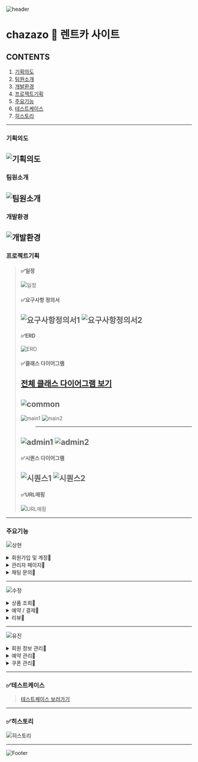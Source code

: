 ![header](https://capsule-render.vercel.app/api?type=wave&color=a5c4e0&height=300&section=header&text=CHAZAZO&fontSize=90)

# chazazo :blue_car: 렌트카 사이트 
## CONTENTS
  1. [기획의도](#기획의도)
  2. [팀원소개](#팀원소개)
  3. [개발환경](#개발환경)
  4. [프로젝트기획](#프로젝트기획)
  5. [주요기능](#주요기능)
  6. [테스트케이스](#테스트케이스)
  7. [히스토리](#히스토리)
---
### 기획의도
![기획의도](https://github.com/diget611/Chazazo/assets/115057175/76900a41-4656-44e4-b869-473818cbb27c)
---
### 팀원소개
![팀원소개](https://github.com/diget611/Chazazo/assets/113296576/e2510030-03ab-454d-92bc-3e89849bb994)
---
### 개발환경
![개발환경](https://github.com/diget611/Chazazo/assets/115057175/d4ae43f4-eb2d-4a36-8be6-c5ef7ea53df5)
---
### 프로젝트기획
> #### ✅일정
> ![일정](https://github.com/diget611/Chazazo/assets/115057175/6aecf65f-aaf1-432b-beba-560007ebb229)
> #### ✅요구사항 정의서
> ![요구사항정의서1](https://github.com/diget611/Chazazo/assets/115057175/fafbd8ab-09b7-44ab-ad64-8ec40be8e3ce)
> ![요구사항정의서2](https://github.com/diget611/Chazazo/assets/115057175/9bd6285b-f9dc-4fff-bf67-5228248be8c3)
> ---
> #### ✅ERD
> ![ERD](https://github.com/diget611/Chazazo/assets/115057175/a88ef430-1e01-43a8-8a20-e02182441c9b)
> #### ✅클래스 다이어그램
> [전체 클래스 다이어그램 보기](https://github.com/diget611/Chazazo/assets/115057175/67e35919-7281-459f-b2c3-9da5934eb000)
> ---
> ![common](https://github.com/diget611/Chazazo/assets/115057175/2ba27a32-a73c-4861-9026-d4bfa6d8b45d)
> ---
> ![main1](https://github.com/diget611/Chazazo/assets/115057175/155f9184-f58f-40ee-b279-038e59b0781f)
> ![main2](https://github.com/diget611/Chazazo/assets/115057175/8c494613-f512-4d40-91b6-25f0ba720df5)
> > ---
> ![admin1](https://github.com/diget611/Chazazo/assets/115057175/a482479d-fc3f-4a6b-ba1c-c4a3669bb5e6)
> ![admin2](https://github.com/diget611/Chazazo/assets/115057175/ab5012db-9751-4157-a319-f93aa91b657c)
> ---
> #### ✅시퀀스 다이어그램
> ![시퀀스1](https://github.com/diget611/Chazazo/assets/115057175/e1d6ddb5-d3ad-4d36-8764-778b4a5babe6)
> ![시퀀스2](https://github.com/diget611/Chazazo/assets/115057175/1ec3957c-91c7-4794-99b2-d16787ca7d26)
> ---
> #### ✅URL매핑
> ![URL매핑](https://github.com/diget611/Chazazo/assets/115057175/d67f5a4c-2182-44d4-b0b0-b92d02240390)
---
### 주요기능
<p align="center">
  
  ![상현](https://github.com/diget611/Chazazo/assets/113296576/35bcb739-1fc6-4e9a-b690-9b55f631f039)

<details>
  <summary>회원가입 및 계정🔎</summary>
  
  ![회원가입로그인](https://github.com/diget611/Chazazo/assets/115057175/399f885b-929b-4258-9af9-b1578587df37)
  
  |핵심 기능|기능 설명|
  |--|----|
  |**회원가입**|각 컬럼별 유효성 검사 체크 후 가입 가능|
  |**인증번호 발송**|이메일 주소 체크 후 해당 주소로 회원가입시 필요한 인증번호 이메일 발송, 5분 동안만 인증번호 사용 가능|
  |**로그인**|아아디/비밀번호 제출을 통한 로그인|
  |**로그아웃**|로그아웃 버튼 클릭 또는 창 종료시 로그아웃|
  |**자동 로그인**|자동 로그인 체크시 자동 로그인 가능|
  |**아아디 찾기**|이메일 정보 확인을 통해 아이디 찾기 기능 제공|
  |**비밀번호 찾기**|아이디 및 이메일 정보 확인을 통해 비밀번호 찾기 기능 제공|
  
  
  ![회원가입](https://github.com/diget611/Chazazo/assets/115057175/b796e576-e548-4683-b567-c7451087ad3a)
  
  ![회원가입 이메일 체크](https://github.com/diget611/Chazazo/assets/115057175/f0beed8a-5bf0-4971-bbdd-5697fbcdf26d)
  
  ![로그인-로그아웃](https://github.com/diget611/Chazazo/assets/115057175/516cb2eb-e7ca-42df-981c-5c55e95b0bed)
  
</details>

<details>
  <summary>관리자 페이지🔎</summary>
  
  ![관리자](https://github.com/diget611/Chazazo/assets/115057175/d59eabe1-2612-4fff-82a8-de20450185e3)
  
   |핵심 기능|기능 설명|
  |--|----|
  |**통합 페이지**|통계 자료 및 각 관리 페이지로 이동할 수 있는 링크 제공|
  |**통계 확인**|날짜/지점별 매출, 예약 통계 확인
  |**회원 관리**|현재 가입된 회원 조회, 접수된 신고 상황 조회/ 수정
  |**예약 관리**|예약 상황 조회, 수정
  |**장소 관리**|매장 조회, 추가, 수정, 삭제
  |**메인페이지 관리**|차량 조회, 추가, 삭제
  |**쿠폰 관리**|등록된 쿠폰 조회, 쿠폰 추가 및 삭제, 각 쿠폰별 할인률/기간 설정
  
  ![통계1](https://github.com/diget611/Chazazo/assets/115057175/38ba9fe8-068a-4ec0-9ff0-88fd86bebd57)
  
  ![통계2](https://github.com/diget611/Chazazo/assets/115057175/3edffb2a-48a0-4dea-843a-8c66817963f6)
  

  
</details>

<details>
  <summary>채팅 문의🔎</summary>
  
  ![채팅문의](https://github.com/diget611/Chazazo/assets/115057175/9c95f36f-a6ec-4476-bbe6-19c6425c5331)
  
   |핵심 기능|기능 설명|
  |--|----|
  |**1:1문의**| 1:1문의 시작, 종료, 채팅검색/ 버튼 누르면 관련 답변 
  |**실시간 알림**|메시지 수신 시 실시간으로 알림 아이콘 변경|
  |**권한 구분**|로그인한 유저 권한에 따라 SOCKET연결 구분
  |**채팅 연결**|회원일 경우 현재 채팅방이 존재하면 해당 채팅방으로 

  
  ![채팅설정](https://github.com/diget611/Chazazo/assets/115057175/c3dbe352-2d20-4db4-8f16-c421a3abf4ab)
  
  ![채팅방설정](https://github.com/diget611/Chazazo/assets/115057175/69e3a270-6666-44d6-89d5-c5c6059cb2b5)
  
  ![채팅섭](https://github.com/diget611/Chazazo/assets/115057175/13accb0d-26f8-4675-9a1f-700e28c22286)

  ![채팅펍](https://github.com/diget611/Chazazo/assets/115057175/9ba05574-9c63-407a-ba4e-927b46cc1464)
  

  </details>
  

---

<p align="center">
  
  ![수정](https://github.com/diget611/Chazazo/assets/113296576/35092927-e327-4ee6-849f-85bba9ff0b3d)
  
<details>
  <summary>상품 조회🔎</summary>
  
  ![search](https://github.com/diget611/Chazazo/assets/113296576/d96713f5-f4e5-435a-9402-b5ae5bc06c50)
  
   |핵심 기능|기능 설명|
  |--|----|
  |**일반 조회**|스크롤 페이징 처리를 하여 상품 목록 출력
  |**카테고리 선택 조회**|카테고리 옵션 선택에 맞게 차량 목록 출력|
  |**검색어**|이름에 검색어가 포함된 차량 목록 출력|
  |**정렬**|검색 옵션을 포함한 목록을 추천순, 가격순대로 정렬하여 출력|
  |**정보 상세 조회**|특정 차량을 클릭하면 해당 차량 상세 페이지로 이동|

  

  ![상품조회3](https://github.com/diget611/Chazazo/assets/113296576/8bf883d4-2a94-46bc-9350-4e43175a9f78)

  ![상품조회2](https://github.com/diget611/Chazazo/assets/113296576/dbee8d59-5782-4acf-b36f-2df18cc1d069)

  ![상품조회](https://github.com/diget611/Chazazo/assets/113296576/957821c1-2eb1-4a07-a880-60e86358cc1f)
  
  ![리스트 쿼리](https://github.com/diget611/Chazazo/assets/113296576/1acb74e6-c62c-4f47-8309-e4b1d32dc05c)

  

</details>

<details>
  <summary>예약 / 결제🔎</summary>
  
 
  
 ![memberpay](https://github.com/diget611/Chazazo/assets/113296576/8ad32b33-31ea-4a16-80f4-b87cc51c0210)
  
  
  |핵심 기능|기능 설명|
  |--|----|
  |**예상 금액 조회**|보험종류, 쿠폰, 대여기간, 반납지점 선택에 따라 예상 금액 조회|
  |**예약자 정보 입력**|비회원은 유효성 검사를 통과한 정보만 입력 가능, 회원은 저장된 회원 정보를 출력|
  |**결제**|카드결제, 카카오페이 간편 결제 가능, 결제 후 고유 예약번호 부여, 비회원은 회원 정보를 따로 저장|
  
  ![예약](https://github.com/diget611/Chazazo/assets/113296576/e22e6e9b-6d03-4de4-b426-1609d8852edf)

  ![예약2](https://github.com/diget611/Chazazo/assets/113296576/33e637d5-641a-4f41-b50a-48b2297426a2)

  ![예약3](https://github.com/diget611/Chazazo/assets/113296576/f7c42283-a484-4a2f-9d7b-90cf321ada8c)

  ![결제](https://github.com/diget611/Chazazo/assets/113296576/b724f4a0-4e59-4e6f-8d12-0ed07ec45b4f)

  ![결제2](https://github.com/diget611/Chazazo/assets/113296576/75aae227-2d2f-4ab4-b690-e1d375ccfc49)

  ![결제3](https://github.com/diget611/Chazazo/assets/113296576/c58b72c2-0bdd-4149-acb3-79b07883a23d)

  ![결제4](https://github.com/diget611/Chazazo/assets/113296576/3fb1b910-1c54-4c7f-86d8-503e3892d27a)

</details>

<details>
  <summary>리뷰🔎</summary>
  
  ![review](https://github.com/diget611/Chazazo/assets/113296576/72d34f70-e845-4378-94d4-8f6dc2949254)
  
  |핵심 기능|기능 설명|
  |--|----|
  |**리뷰 조회**|상세 페이지 하단에 해당 차량 리뷰 목록 출력|
  |**리뷰 작성**|회원만 리뷰 작성 가능, 예약번호를 식별하여 예약자만 리뷰 작성 가능, 100자 글자수 제한|
  |**리뷰 수정**|본인이 작성한 리뷰 수정, 100자 글자수 제한|
  |**리뷰 삭제**|본인의 리뷰 삭제|
  |**별점**|리뷰 작성시 1~5점까지 별점 매기기|
  |**리뷰 신고**|다른 회원의 리뷰 신고 가능, 리뷰 신고 이유 선택 필수|
  |**좋아요**|회원인 경우 다름 회원의 리뷰에 좋아요 가능|
  
  
  ![리뷰](https://github.com/diget611/Chazazo/assets/113296576/91faa4cc-889f-4136-86b1-e0a6950131cb)
  
![리뷰2](https://github.com/diget611/Chazazo/assets/113296576/11706e78-3ece-4c52-9f67-54e14ec5a8e8)
  
![리뷰3](https://github.com/diget611/Chazazo/assets/113296576/7a9bd3f6-b28d-4ecb-8360-2a13a128b6ef)
  
![review2](https://github.com/diget611/Chazazo/assets/113296576/5e566c9d-acde-422b-af7b-af092e5af3eb)

</details>

---

<p align="center">
  
  ![유진](https://github.com/diget611/Chazazo/assets/113296576/6522077b-264e-4fe0-9e45-2d37ba5422fc)
  
<details>
  <summary>회원 정보 관리🔎</summary>
  
  ![비밀번호 확인](https://github.com/diget611/Chazazo/assets/114971252/50688c6f-ddda-4d5f-ad2e-c35c2b55240d)

  ![회원정보](https://github.com/diget611/Chazazo/assets/114971252/04a49e37-4dde-4208-8373-32975cdc4e17)
  ![회원정보수정](https://github.com/diget611/Chazazo/assets/114971252/7e5f3c01-d7a5-49b3-9f5f-6fce8920e4c1)
  ![회원정보1](https://github.com/diget611/Chazazo/assets/114971252/89a60abd-21ed-46c7-b11d-7635f0594f33)

  ![회원정보2](https://github.com/diget611/Chazazo/assets/114971252/52ef57f6-9658-4618-9399-4e9436c89ccc)
   |핵심 기능|기능 설명|
  |--|----|
  |**회원정보**|로그인한 회원 정보 출력|
  |**회원정보 수정**|비밀번호 확인 후 유효성 체크하고 회원 정보 수정|
  |**회원탈퇴**|예/아니오 확인 후 회원 탈퇴|
  |**예약내역 확인**|예약 완료 내역만 마이페이지 화면 출력|
  |**나의 리뷰**|회원이 작성한 모든 리뷰 확인 가능|
  |**관심 지점**|회원이 찜한 지점 확인/삭제 가능|
  
</details>

<details>
  <summary>예약 관리🔎</summary>
  
  ![예약내역](https://github.com/diget611/Chazazo/assets/114971252/8e776ed7-8c6d-4fd3-9457-bb9ebf7ae734)
  ![예약](https://github.com/diget611/Chazazo/assets/114971252/78cf9da8-2809-4da5-925c-1d53b51a1c83)

  ![예약취소](https://github.com/diget611/Chazazo/assets/114971252/130c6f4b-8302-47d6-a173-182a074ba770)
  ![예약3](https://github.com/diget611/Chazazo/assets/114971252/cbe97cea-9576-425f-a76e-c71cc02e53b6)
  ![예약취소](https://github.com/diget611/Chazazo/assets/114971252/c53ee63c-d309-4008-a318-c9256cec20c2)


  ##### 비회원
  ![비회원 예약](https://github.com/diget611/Chazazo/assets/114971252/4ae01cd9-529b-45c8-9f7a-fde3e168fd37)
  ![예약1](https://github.com/diget611/Chazazo/assets/114971252/829e9e3b-4c4d-480e-a12b-d9f5429d284f)
  ![예약2](https://github.com/diget611/Chazazo/assets/114971252/6fdc3ccb-6207-4d77-ae00-9f853e0a3a46)


  
  |핵심 기능|기능 설명|
  |--|----|
  |**예약내역 확인**|예약상태에 따른 내역 출력|
  |**예약 상세 내역**|회원의 렌트 내역 상세 출력|
  |**예약 취소**|취소 대기 중으로 예약상태 변경|
  |**비회원 예약 조회**|이름/예약번호/휴대전화 번호로 정보 확인 후 예약내역 출력|

  
</details>

<details>
  <summary>쿠폰 관리🔎</summary>
  
  ![쿠폰관리](https://github.com/diget611/Chazazo/assets/114971252/3936c856-1aaf-4c0f-8f26-9ae559903978)
  ![쿠폰](https://github.com/diget611/Chazazo/assets/114971252/47d59523-c272-4644-b0fb-684144a7b464)

  <!-- ![관심지점](https://github.com/diget611/Chazazo/assets/114971252/5c756115-8d78-48a9-bb79-f5cdd470b62b) -->

  |핵심 기능|기능 설명|
  |--|----|
  |**쿠폰 등록**|쿠폰 중복 검사 후 쿠폰 등록 |
  |**쿠폰 조회**|사용가능한 쿠폰 조회|
  

  
</details>
  
---
### ✅테스트케이스
> [테스트케이스 보러가기](https://docs.google.com/spreadsheets/d/1rj9soiH1hyUUnbb_U4HiE6TtXz4YejvCEcRbCBFXKgE/edit?usp=share_link)
  
 ---
 ### ✅히스토리
  
![히스토리](https://github.com/diget611/Chazazo/assets/113296576/77f42091-7132-45d0-9e31-94277dacba3f)

  
---
  
![Footer](https://capsule-render.vercel.app/api?type=wave&color=a5c4e0&height=300&section=footer&text=감사합니다&fontSize=90)
